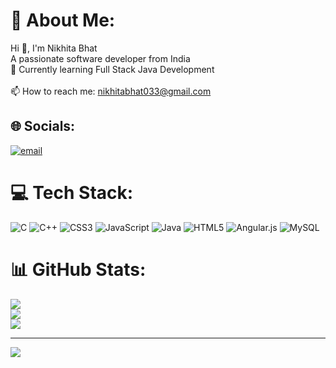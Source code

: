 # 💫 About Me:
Hi 👋, I'm Nikhita Bhat<br>A passionate software developer from India<br>🌱 Currently learning Full Stack Java Development<br><br>📫 How to reach me: nikhitabhat033@gmail.com


## 🌐 Socials:
[![email](https://img.shields.io/badge/Email-D14836?logo=gmail&logoColor=white)](mailto:nikhitabhat033@gmail.com) 

# 💻 Tech Stack:
![C](https://img.shields.io/badge/c-%2300599C.svg?style=for-the-badge&logo=c&logoColor=white) ![C++](https://img.shields.io/badge/c++-%2300599C.svg?style=for-the-badge&logo=c%2B%2B&logoColor=white) ![CSS3](https://img.shields.io/badge/css3-%231572B6.svg?style=for-the-badge&logo=css3&logoColor=white) ![JavaScript](https://img.shields.io/badge/javascript-%23323330.svg?style=for-the-badge&logo=javascript&logoColor=%23F7DF1E) ![Java](https://img.shields.io/badge/java-%23ED8B00.svg?style=for-the-badge&logo=openjdk&logoColor=white) ![HTML5](https://img.shields.io/badge/html5-%23E34F26.svg?style=for-the-badge&logo=html5&logoColor=white) ![Angular.js](https://img.shields.io/badge/angular.js-%23E23237.svg?style=for-the-badge&logo=angularjs&logoColor=white) ![MySQL](https://img.shields.io/badge/mysql-4479A1.svg?style=for-the-badge&logo=mysql&logoColor=white)
# 📊 GitHub Stats:
![](https://github-readme-stats.vercel.app/api?username=Nikhita305&theme=dark&hide_border=false&include_all_commits=false&count_private=false)<br/>
![](https://nirzak-streak-stats.vercel.app/?user=Nikhita305&theme=dark&hide_border=false)<br/>
![](https://github-readme-stats.vercel.app/api/top-langs/?username=Nikhita305&theme=dark&hide_border=false&include_all_commits=false&count_private=false&layout=compact)

---
[![](https://visitcount.itsvg.in/api?id=Nikhita305&icon=0&color=0)](https://visitcount.itsvg.in)

<!-- Proudly created with GPRM ( https://gprm.itsvg.in ) -->
